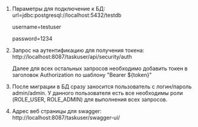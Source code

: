 1. Пвраметры для подключение к БД:
   url=jdbc:postgresql://localhost:5432/testdb
   
   username=testuser
   
   password=1234
   
2. Запрос на аутентификацию для получения токена:
   http://localhost:8087/taskuser/api/security/auth
    
    Далее для всех остальных запросов необходимо добавить 
токен в заголовок Authorization по шаблону "Bearer ${token}"
   
3. После миграции в БД сразу заносится пользователь c
логин/пароль admin/admin. У данного пользователя есть
   все необходимы роли (ROLE_USER, ROLE_ADMIN) для выполнения 
   всех запросов. 
   
4. Адрес веб страницы для swagger:
   http://localhost:8087/taskuser/swagger-ui/
   